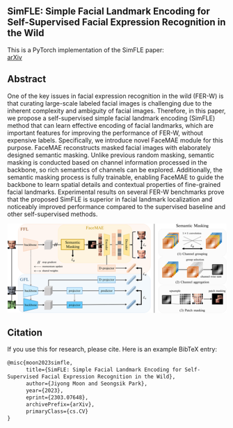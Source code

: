 ## SimFLE: Simple Facial Landmark Encoding for Self-Supervised Facial Expression Recognition in the Wild

This is a PyTorch implementation of the SimFLE paper:  
[arXiv](https://arxiv.org/abs/2303.07648)

## Abstract

One of the key issues in facial expression recognition in the wild (FER-W) is that curating large-scale labeled facial images is challenging due to the inherent complexity and ambiguity of facial images. Therefore, in this paper, we propose a self-supervised simple facial landmark encoding (SimFLE) method that can learn effective encoding of facial landmarks, which are important features for improving the performance of FER-W, without expensive labels. Specifically, we introduce novel FaceMAE module for this purpose. FaceMAE reconstructs masked facial images with elaborately designed semantic masking. Unlike previous random masking, semantic masking is conducted based on channel information processed in the backbone, so rich semantics of channels can be explored. Additionally, the semantic masking process is fully trainable, enabling FaceMAE to guide the backbone to learn spatial details and contextual properties of fine-grained facial landmarks. Experimental results on several FER-W benchmarks prove that the proposed SimFLE is superior in facial landmark localization and noticeably improved performance compared to the supervised baseline and other self-supervised methods.

<p align="center">
    <img width="1200" alt="simsiam" src="./src/architecture.png">
</p>

## Citation

If you use this for research, please cite. Here is an example BibTeX entry:

```
@misc{moon2023simfle,
      title={SimFLE: Simple Facial Landmark Encoding for Self-Supervised Facial Expression Recognition in the Wild}, 
      author={Jiyong Moon and Seongsik Park},
      year={2023},
      eprint={2303.07648},
      archivePrefix={arXiv},
      primaryClass={cs.CV}
}
```

